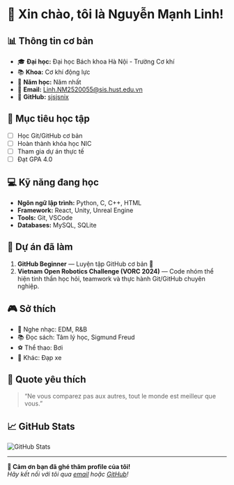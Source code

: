 # 👋 Xin chào, tôi là Nguyễn Mạnh Linh!

## 📊 Thông tin cơ bản
- 🎓 **Đại học:** Đại học Bách khoa Hà Nội - Trường Cơ khí  
- 📚 **Khoa:** Cơ khí động lực  
- 📅 **Năm học:** Năm nhất  
- 📧 **Email:** Linh.NM2520055@sis.hust.edu.vn  
- 🐙 **GitHub:** [sjsjsnix](https://github.com/sjsjsnix)

## 🎯 Mục tiêu học tập
- [ ] Học Git/GitHub cơ bản  
- [ ] Hoàn thành khóa học NIC  
- [ ] Tham gia dự án thực tế  
- [ ] Đạt GPA 4.0  

## 💻 Kỹ năng đang học
- **Ngôn ngữ lập trình:** Python, C, C++, HTML  
- **Framework:** React, Unity, Unreal Engine  
- **Tools:** Git, VSCode  
- **Databases:** MySQL, SQLite  

## 🌟 Dự án đã làm
1. **GitHub Beginner** — Luyện tập GitHub cơ bản 🎉  
2. **Vietnam Open Robotics Challenge (VORC 2024)** — Code nhóm thể hiện tinh thần học hỏi, teamwork và thực hành Git/GitHub chuyên nghiệp.

## 🎮 Sở thích
- 🎵 Nghe nhạc: EDM, R&B  
- 📚 Đọc sách: Tâm lý học, Sigmund Freud  
- ⚽ Thể thao: Bơi  
- 🎯 Khác: Đạp xe  

## 💭 Quote yêu thích
> “Ne vous comparez pas aux autres, tout le monde est meilleur que vous.”

## 📈 GitHub Stats
![GitHub Stats](https://github-readme-stats.vercel.app/api?username=sjsjsnix&show_icons=true&theme=radical)

---

**🚀 Cảm ơn bạn đã ghé thăm profile của tôi!**  
*Hãy kết nối với tôi qua [email](mailto:linhnmcml1607@gmail.com) hoặc [GitHub](https://github.com/sjsjsnix)!*
